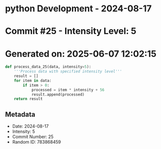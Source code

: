 ﻿# python Development - 2024-08-17
# Commit #25 - Intensity Level: 5
# Generated on: 2025-06-07 12:02:15
```python
def process_data_25(data, intensity=5):
    '''Process data with specified intensity level'''
    result = []
    for item in data:
        if item > 0:
            processed = item * intensity + 56
            result.append(processed)
    return result
```
## Metadata
- Date: 2024-08-17
- Intensity: 5
- Commit Number: 25
- Random ID: 783868459
